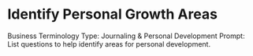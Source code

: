 # Identify Personal Growth Areas

Business Terminology Type: Journaling & Personal Development
Prompt: List questions to help identify areas for personal development.